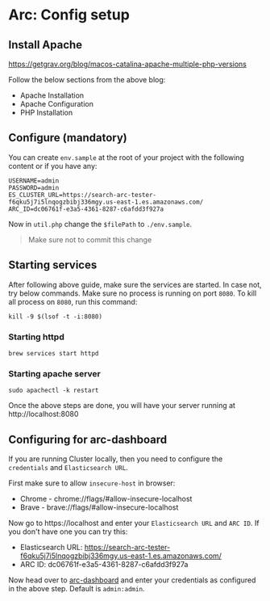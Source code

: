 # Arc: Config setup

## Install Apache

https://getgrav.org/blog/macos-catalina-apache-multiple-php-versions

Follow the below sections from the above blog:

- Apache Installation
- Apache Configuration
- PHP Installation

## Configure (mandatory)

You can create `env.sample` at the root of your project with the following content or if you have any:

```dotenv
USERNAME=admin
PASSWORD=admin
ES_CLUSTER_URL=https://search-arc-tester-f6qku5j7i5lnqogzbibj336mgy.us-east-1.es.amazonaws.com/
ARC_ID=dc06761f-e3a5-4361-8287-c6afdd3f927a
```

Now in `util.php` change the `$filePath` to `./env.sample`.

> Make sure not to commit this change

## Starting services

After following above guide, make sure the services are started. In case not, try below commands. Make sure no process is running on port `8080`.
To kill all process on `8080`, run this command:

```shell script
kill -9 $(lsof -t -i:8080)
```

### Starting httpd

```shell script
brew services start httpd
```

### Starting apache server

```shell script
sudo apachectl -k restart
```

Once the above steps are done, you will have your server running at http://localhost:8080

## Configuring for arc-dashboard

If you are running Cluster locally, then you need to configure the `credentials` and `Elasticsearch URL`.

First make sure to allow `insecure-host` in browser:

- Chrome - chrome://flags/#allow-insecure-localhost
- Brave - brave://flags/#allow-insecure-localhost

Now go to https://localhost and enter your `Elasticsearch URL` and `ARC ID`. If you don't have one you can try this:

- Elasticsearch URL: https://search-arc-tester-f6qku5j7i5lnqogzbibj336mgy.us-east-1.es.amazonaws.com/
- ARC ID: dc06761f-e3a5-4361-8287-c6afdd3f927a

Now head over to [arc-dashboard](https://arc-dashboard.appbase.io/?url=http://localhost:8080) and enter your credentials as configured in the above step. Default is `admin:admin`.
